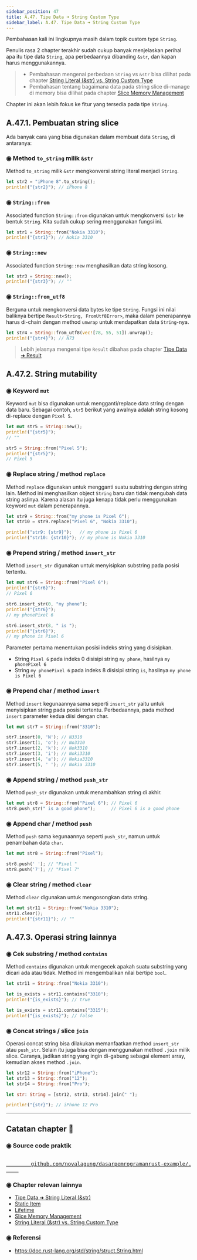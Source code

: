 ```yaml
---
sidebar_position: 47
title: A.47. Tipe Data ➜ String Custom Type
sidebar_label: A.47. Tipe Data ➜ String Custom Type
---
```


Pembahasan kali ini lingkupnya masih dalam topik custom type `String`.

Penulis rasa 2 chapter terakhir sudah cukup banyak menjelaskan perihal apa itu tipe data `String`, apa perbedaannya dibanding `&str`, dan kapan harus menggunakannya.

> - Pembahasan mengenai perbedaan `String` vs `&str` bisa dilihat pada chapter [String Literal (&str) vs. String Custom Type](/basic/string-slice-vs-string-literal)
> - Pembahasan tentang bagaimana data pada string slice di-manage di memory bisa dilihat pada chapter [Slice Memory Management](/basic/slice-memory-management)

Chapter ini akan lebih fokus ke fitur yang tersedia pada tipe `String`.

## A.47.1. Pembuatan string slice

Ada banyak cara yang bisa digunakan dalam membuat data `String`, di antaranya:

### ◉ Method `to_string` milik `&str`

Method `to_string` milik `&str` mengkonversi string literal menjadi `String`.

```rust
let str2 = "iPhone 8".to_string();
println!("{str2}"); // iPhone 8
```

### ◉ `String::from`

Associated function `String::from` digunakan untuk mengkonversi `&str` ke bentuk `String`. Kita sudah cukup sering menggunakan fungsi ini.

```rust
let str1 = String::from("Nokia 3310");
println!("{str1}"); // Nokia 3310
```

### ◉ `String::new`

Associated function `String::new` menghasilkan data string kosong.

```rust
let str3 = String::new();
println!("{str3}"); // ""
```

### ◉ `String::from_utf8`

Berguna untuk mengkonversi data bytes ke tipe `String`. Fungsi ini nilai baliknya bertipe `Result<String, FromUtf8Error>`, maka dalam penerapannya harus di-chain dengan method `unwrap` untuk mendapatkan data `String`-nya.

```rust
let str4 = String::from_utf8(vec![78, 55, 51]).unwrap();
println!("{str4}"); // N73
```

> Lebih jelasnya mengenai tipe `Result` dibahas pada chapter [Tipe Data ➜ Result](/basic/result-type)

## A.47.2. String mutability

### ◉ Keyword `mut`

Keyword `mut` bisa digunakan untuk mengganti/replace data string dengan data baru. Sebagai contoh, `str5` berikut yang awalnya adalah string kosong di-replace dengan `Pixel 5`.

```rust
let mut str5 = String::new();
println!("{str5}");
// ""

str5 = String::from("Pixel 5");
println!("{str5}");
// Pixel 5
```

### ◉ Replace string / method `replace`

Method `replace` digunakan untuk mengganti suatu substring dengan string lain. Method ini menghasilkan object `String` baru dan tidak mengubah data string aslinya. Karena alasan itu juga kenapa tidak perlu menggunakan keyword `mut` dalam penerapannya.

```rust
let str9 = String::from("my phone is Pixel 6");
let str10 = str9.replace("Pixel 6", "Nokia 3310");

println!("str9: {str9}");   // my phone is Pixel 6
println!("str10: {str10}"); // my phone is Nokia 3310
```

### ◉ Prepend string / method `insert_str`

Method `insert_str` digunakan untuk menyisipkan substring pada posisi tertentu.

```rust
let mut str6 = String::from("Pixel 6");
println!("{str6}");
// Pixel 6

str6.insert_str(0, "my phone");
println!("{str6}");
// my phonePixel 6

str6.insert_str(8, " is ");
println!("{str6}");
// my phone is Pixel 6
```

Parameter pertama menentukan posisi indeks string yang disisipkan.

- String `Pixel 6` pada indeks 0 disisipi string `my phone`, hasilnya `my phonePixel 6`
- String `my phonePixel 6` pada indeks 8 disisipi string ` is `, hasilnya `my phone is Pixel 6`

### ◉ Prepend char / method `insert`

Method `insert` kegunaannya sama seperti `insert_str` yaitu untuk menyisipkan string pada posisi tertentu. Perbedaannya, pada method `insert` parameter kedua diisi dengan char.

```rust
let mut str7 = String::from("3310");

str7.insert(0, 'N'); // N3310
str7.insert(1, 'o'); // No3310
str7.insert(2, 'k'); // Nok3310
str7.insert(3, 'i'); // Noki3310
str7.insert(4, 'a'); // Nokia3310
str7.insert(5, ' '); // Nokia 3310
```

### ◉ Append string / method `push_str`

Method `push_str` digunakan untuk menambahkan string di akhir.

```rust
let mut str8 = String::from("Pixel 6"); // Pixel 6
str8.push_str(" is a good phone");      // Pixel 6 is a good phone
```

### ◉ Append char / method `push`

Method `push` sama kegunaannya seperti `push_str`, namun untuk penambahan data `char`.

```rust
let mut str8 = String::from("Pixel");

str8.push(' '); // "Pixel "
str8.push('7'); // "Pixel 7"
```

### ◉ Clear string / method `clear`

Method `clear` digunakan untuk mengosongkan data string.

```rust
let mut str11 = String::from("Nokia 3310");
str11.clear();
println!("{str11}"); // ""
```

## A.47.3. Operasi string lainnya

### ◉ Cek substring / method `contains`

Method `contains` digunakan untuk mengecek apakah suatu substring yang dicari ada atau tidak. Method ini mengembalikan nilai bertipe `bool`.

```rust
let str11 = String::from("Nokia 3310");

let is_exists = str11.contains("3310");
println!("{is_exists}"); // true

let is_exists = str11.contains("3315");
println!("{is_exists}"); // false
```

### ◉ Concat strings / slice `join`

Operasi concat string bisa dilakukan memanfaatkan method `insert_str` atau `push_str`. Selain itu juga bisa dengan menggunakan method `.join` milik slice. Caranya, jadikan string yang ingin di-gabung sebagai element array, kemudian akses method `.join`.

```rust
let str12 = String::from("iPhone");
let str13 = String::from("12");
let str14 = String::from("Pro");

let str: String = [str12, str13, str14].join(" ");

println!("{str}"); // iPhone 12 Pro
```

---

## Catatan chapter 📑

### ◉ Source code praktik

<pre>
    <a href="https://github.com/novalagung/dasarpemrogramanrust-example/tree/master/tipe_data_custom_type_string_slice">
        github.com/novalagung/dasarpemrogramanrust-example/../tipe_data_custom_type_string_slice
    </a>
</pre>

### ◉ Chapter relevan lainnya

- [Tipe Data ➜ String Literal (&str)](/basic/tipe-data-string-literal)
- [Static Item](/basic/static)
- [Lifetime](/basic/lifetime)
- [Slice Memory Management](/basic/slice-memory-management)
- [String Literal (&str) vs. String Custom Type](/basic/string-slice-vs-string-literal)

### ◉ Referensi

- https://doc.rust-lang.org/std/string/struct.String.html
